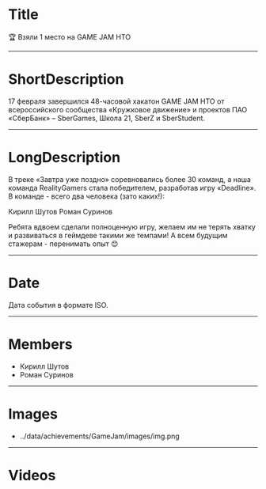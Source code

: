 # Title

🏆 Взяли 1 место на GAME JAM HTO

---

# ShortDescription

17 февраля завершился 48-часовой хакатон GAME JAM HTO от всероссийского сообщества «Кружковое движение» и проектов ПАО «СберБанк» – SberGames, Школа 21, SberZ и SberStudent.

---

# LongDescription

В треке «Завтра уже поздно» соревновались более 30 команд, а наша команда RealityGamers стала победителем, разработав игру «Deadline». В команде - всего два человека (зато каких!):

Кирилл Шутов
Роман Суринов

Ребята вдвоем сделали полноценную игру, желаем им не терять хватку и развиваться в геймдеве такими же темпами! А всем будущим стажерам - перенимать опыт 😊

---

# Date

Дата события в формате ISO.

---

# Members

- Кирилл Шутов
- Роман Суринов

---

# Images

- ../data/achievements/GameJam/images/img.png

---

# Videos
